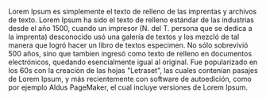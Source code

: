 Lorem Ipsum es simplemente el texto de relleno de las imprentas y 
archivos de texto. Lorem Ipsum ha sido el texto de relleno estándar
 de las industrias desde el año 1500, cuando un impresor (N. del T. 
 persona que se dedica a la imprenta) desconocido usó una galería de 
 textos y los mezcló de tal manera que logró hacer un libro de
  textos especimen. No sólo sobrevivió 500 años, sino que tambien ingresó como texto de relleno en documentos electrónicos,
   quedando esencialmente igual al original. Fue popularizado 
   en los 60s con la creación de las hojas "Letraset", las 
   cuales contenian pasajes de Lorem Ipsum, y más recientemente con software de autoedición, 
   como por ejemplo Aldus PageMaker, el cual incluye versiones de Lorem Ipsum.